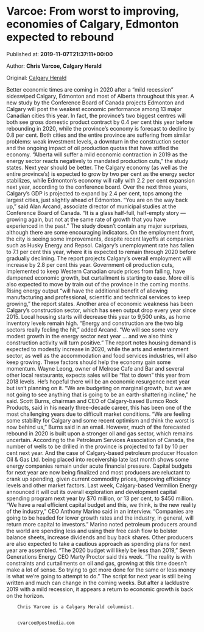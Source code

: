 
# Varcoe: From worst to improving, economies of Calgary, Edmonton expected to rebound

Published at: **2019-11-07T21:37:11+00:00**

Author: **Chris Varcoe, Calgary Herald**

Original: [Calgary Herald](https://calgaryherald.com/opinion/columnists/varcoe-after-a-mild-recession-economic-growth-will-return-to-city-and-province-in-2020)

Better economic times are coming in 2020 after a “mild recession” sideswiped Calgary, Edmonton and most of Alberta throughout this year.
A new study by the Conference Board of Canada projects Edmonton and Calgary will post the weakest economic performance among 13 major Canadian cities this year.
In fact, the province’s two biggest centres will both see gross domestic product contract by 0.4 per cent this year before rebounding in 2020, while the province’s economy is forecast to decline by 0.8 per cent.
Both cities and the entire province are suffering from similar problems: weak investment levels, a downturn in the construction sector and the ongoing impact of oil production quotas that have stifled the economy.
“Alberta will suffer a mild economic contraction in 2019 as the energy sector reacts negatively to mandated production cuts,” the study states.
Next year should be better.
The Calgary economy (as well as the entire province’s) is expected to grow by two per cent as the energy sector stabilizes, while Edmonton’s economy will rally with 2.2 per cent expansion next year, according to the conference board.
Over the next three years, Calgary’s GDP is projected to expand by 2.4 per cent, tops among the largest cities, just slightly ahead of Edmonton.
“You are on the way back up,” said Alan Arcand, associate director of municipal studies at the Conference Board of Canada.
“It is a glass half-full, half-empty story — growing again, but not at the same rate of growth that you have experienced in the past.”
The study doesn’t contain any major surprises, although there are some encouraging indicators.
On the employment front, the city is seeing some improvements, despite recent layoffs at companies such as Husky Energy and Repsol. Calgary’s unemployment rate has fallen to 7.1 per cent this year, where it is expected to remain through 2020 before gradually declining.
The report projects Calgary’s overall employment will increase by 2.8 per cent this year.
Government oil production cuts, implemented to keep Western Canadian crude prices from falling, have dampened economic growth, but curtailment is starting to ease. More oil is also expected to move by train out of the province in the coming months.
Rising energy output “will have the additional benefit of allowing manufacturing and professional, scientific and technical services to keep growing,” the report states.
Another area of economic weakness has been Calgary’s construction sector, which has seen output drop every year since 2015. Local housing starts will decrease this year to 9,500 units, as home inventory levels remain high.
“Energy and construction are the two big sectors really feeling the hit,” added Arcand.
“We will see some very modest growth in the energy sector next year … and we also think construction activity will turn positive.”
The report notes housing demand is expected to modestly increase in 2020, while the arts and entertainment sector, as well as the accommodation and food services industries, will also keep growing.
These factors should help the economy gain some momentum.
Wayne Leong, owner of Melrose Cafe and Bar and several other local restaurants, expects sales will be “flat to down” this year from 2018 levels. He’s hopeful there will be an economic resurgence next year but isn’t planning on it.
“We are budgeting on marginal growth, but we are not going to see anything that is going to be an earth-shattering incline,” he said.
Scott Burns, chairman and CEO of Calgary-based Burnco Rock Products, said in his nearly three-decade career, this has been one of the most challenging years due to difficult market conditions.
“We are feeling some stability for Calgary and some recent optimism and think the worst is now behind us,” Burns said in an email.
However, much of the forecasted rebound in 2020 is built upon a stronger oil and gas sector, which remains uncertain.
According to the Petroleum Services Association of Canada, the number of wells to be drilled in the province is projected to fall by 10 per cent next year.
And the case of Calgary-based petroleum producer Houston Oil & Gas Ltd. being placed into receivership late last month shows some energy companies remain under acute financial pressure.
Capital budgets for next year are now being finalized and most producers are reluctant to crank up spending, given current commodity prices, improving efficiency levels and other market factors.
Last week, Calgary-based Vermilion Energy announced it will cut its overall exploration and development capital spending program next year by $70 million, or 13 per cent, to $450 million.
“We have a real efficient capital budget and this, we think, is the new reality of the industry,” CEO Anthony Marino said in an interview.
“Companies are going to be headed for lower growth rates and the industry, in general, will return more capital to investors.”
Marino noted petroleum producers around the world are spending less and using their free cash flow to bolster balance sheets, increase dividends and buy back shares.
Other producers are also expected to take a cautious approach as spending plans for next year are assembled.
“The 2020 budget will likely be less than 2019,” Seven Generations Energy CEO Marty Proctor said this week.
“The reality is with constraints and curtailments on oil and gas, growing at this time doesn’t make a lot of sense. So trying to get more done for the same or less money is what we’re going to attempt to do.”
The script for next year is still being written and much can change in the coming weeks.
But after a lacklustre 2019 with a mild recession, it appears a return to economic growth is back on the horizon.

        Chris Varcoe is a Calgary Herald columnist.
      

        cvarcoe@postmedia.com
      
